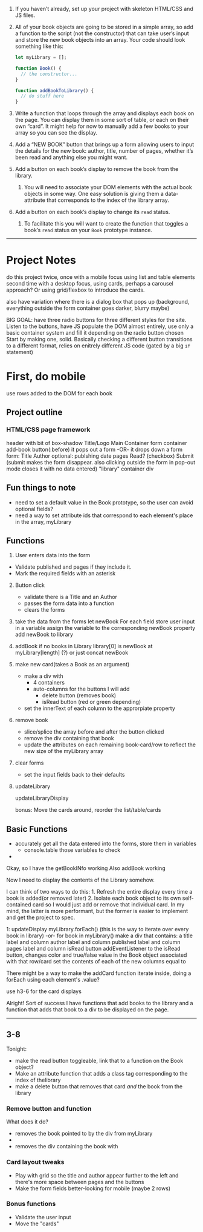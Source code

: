 1.  If you haven’t already, set up your project with skeleton HTML/CSS and JS files.
2.  All of your book objects are going to be stored in a simple array, so add a function to the script (not the constructor) that can take user’s input and store the new book objects into an array. Your code should look something like this:
    
    ```javascript
    let myLibrary = [];
    
    function Book() {
      // the constructor...
    }
    
    function addBookToLibrary() {
      // do stuff here
    }
    ```
    
3.  Write a function that loops through the array and displays each book on the page. You can display them in some sort of table, or each on their own “card”. It might help for now to manually add a few books to your array so you can see the display.
4.  Add a “NEW BOOK” button that brings up a form allowing users to input the details for the new book: author, title, number of pages, whether it’s been read and anything else you might want.
5.  Add a button on each book’s display to remove the book from the library.
    1.  You will need to associate your DOM elements with the actual book objects in some way. One easy solution is giving them a data-attribute that corresponds to the index of the library array.
6.  Add a button on each book’s display to change its `read` status.
    1.  To facilitate this you will want to create the function that toggles a book’s `read` status on your `Book` prototype instance.

***
# Project Notes
do this project twice, once with a mobile focus using list and table elements
second time with a desktop focus, using cards, perhaps a carousel approach? Or using grid/flexbox to introduce the cards.

also have variation where there is a dialog box that pops up (background, everything outside the form container goes darker, blurry maybe)

BIG GOAL: have three radio buttons for three different styles for the site.
Listen to the buttons, have JS populate the DOM almost entirely, use only a basic container system and fill it depending on the radio button chosen
Start by making one, solid.
Basically checking a different button transitions to a different format, relies on enitrely different JS code (gated by a big `if` statement)

# First, do mobile
use rows added to the DOM for each book

## Project outline
### HTML/CSS page framework
header with bit of box-shadow
  Title/Logo
Main Container
  form container
    add-book button(:before)
      it pops out a form
      -OR-
      it drops down a form
      form:
        Title
        Author
        optional:
          publshing date
          pages
        Read? (checkbox)
        Submit
      (submit makes the form disappear.
      also clicking outside the form in pop-out mode closes it with no data entered)
    "library" container
      div


## Fun things to note
- need to set a default value in the Book prototype, so the user can avoid optional fields?
- need a way to set attribute ids that correspond to each element's place in the array, myLibrary

## Functions
1. User enters data into the form
  - Validate published and pages if they include it.
  - Mark the required fields with an asterisk
2. Button click
    - validate there is a Title and an Author
    - passes the form data into a function
    - clears the forms

3. take the data from the forms
    let newBook
    For each field
        store user input in a variable
        assign the variable to the corresponding newBook property
    add newBook to library

4. addBook
    if no books in Library
        library[0] is newBook
    at myLibrary[length] (?)
    or just concat
        newBook

5. make new card(takes a Book as an argument)
    - make a div with
        - 4 containers
        - auto-columns for the buttons I will add
            - delete button (removes book)
            - isRead button (red or green depending)
    - set the innerText of each column to the approrpiate property

6. remove book
    - slice/splice the array before and after the button clicked
    - remove the div containing that book
    - update the attributes on each remaining book-card/row to reflect the new size of the myLibrary array

7. clear forms
    - set the input fields back to their defaults
8. updateLibrary

    updateLibraryDisplay



    bonus: Move the cards around, reorder the list/table/cards
    


            
## Basic Functions
- accurately get all the data entered into the forms, store them in variables
    - console.table those variables to check
- 




Okay, so I have the getBookINfo working
Also addBook working


Now I need to display the contents of the Library somehow.

I can think of two ways to do this:
    1. Refresh the entire display every time a book is added(or removed later)
    2. Isolate each book object to its own self-contained card so I would just add or remove that individual card.
In my mind, the latter is more performant, but the former is easier to implement and get the project to spec.

1:
    updateDisplay
        myLibrary.forEach() (this is the way to iterate over every book in library)
        -or-
        for book in myLibrary()
            make a div that contains:
                a title label and column
                author label and column
                published label and column
                pages label and column
                isRead button
            addEventListener to the isRead button, changes color and true/false value in the Book object associated with that row/card
            set the contents of each of the new columns equal to 
                



There might be a way to make the addCard function iterate inside, doing a forEach using each element's .value?


use h3-6 for the card displays



Alright! Sort of success
I have functions that add books to the library and a function that adds that book to a div to be displayed on the page. 

***

## 3-8
Tonight:
- make the read button toggleable, link that to a function on the Book object?
- Make an attribute function that adds a class tag corresponding to the index of thelibrary
- make a delete button that removes that card *and* the book from the library



### Remove button and function
What does it do?
- removes the book pointed to by the div from myLibrary
- 
- removes the div containing the book with 





### Card layout tweaks 
- Play with grid so the title and author appear further to the left and there's more space between pages and the buttons
- Make the form fields better-looking for mobile (maybe 2 rows)


### Bonus functions
- Validate the user input
- Move the "cards"